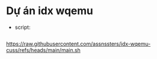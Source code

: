 # Dự án idx wqemu
- script:
  ```bash
https://raw.githubusercontent.com/assnssters/idx-wqemu-cuss/refs/heads/main/main.sh
```
